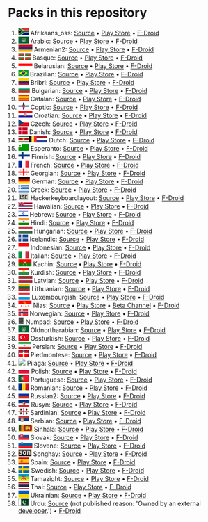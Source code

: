 # Packs in this repository

1. <img src='afrikaans_oss/apk/flag/flag.svg?sanitize=1' height='16'>&nbsp;Afrikaans_oss: [Source](afrikaans_oss) • [Play Store](https://play.google.com/store/apps/details?id=com.anysoftkeyboard.languagepack.afrikaans_oss) • [F-Droid](https://f-droid.org/en/packages/com.anysoftkeyboard.languagepack.afrikaans_oss/)
1. <img src='arabic/apk/flag/flag.svg?sanitize=1' height='16'>&nbsp;Arabic: [Source](arabic) • [Play Store](https://play.google.com/store/apps/details?id=com.anysoftkeyboard.languagepack.arabic) • [F-Droid](https://f-droid.org/en/packages/com.anysoftkeyboard.languagepack.arabic/)
1. <img src='armenian2/apk/flag/flag.svg?sanitize=1' height='16'>&nbsp;Armenian2: [Source](armenian2) • [Play Store](https://play.google.com/store/apps/details?id=com.anysoftkeyboard.languagepack.armenian2) • [F-Droid](https://f-droid.org/en/packages/com.anysoftkeyboard.languagepack.armenian2/)
1. <img src='basque/apk/flag/flag.svg?sanitize=1' height='16'>&nbsp;Basque: [Source](basque) • [Play Store](https://play.google.com/store/apps/details?id=com.anysoftkeyboard.languagepack.basque) • [F-Droid](https://f-droid.org/en/packages/com.anysoftkeyboard.languagepack.basque/)
1. <img src='belarusian/apk/flag/flag.svg?sanitize=1' height='16'>&nbsp;Belarusian: [Source](belarusian) • [Play Store](https://play.google.com/store/apps/details?id=com.anysoftkeyboard.languagepack.belarusian) • [F-Droid](https://f-droid.org/en/packages/com.anysoftkeyboard.languagepack.belarusian/)
1. <img src='brazilian/apk/flag/flag.svg?sanitize=1' height='16'>&nbsp;Brazilian: [Source](brazilian) • [Play Store](https://play.google.com/store/apps/details?id=com.anysoftkeyboard.languagepack.brazilian) • [F-Droid](https://f-droid.org/en/packages/com.anysoftkeyboard.languagepack.brazilian/)
1. <img src='bribri/apk/flag/flag.svg?sanitize=1' height='16'>&nbsp;Bribri: [Source](bribri) • [Play Store](https://play.google.com/store/apps/details?id=com.anysoftkeyboard.languagepack.bribri) • [F-Droid](https://f-droid.org/en/packages/com.anysoftkeyboard.languagepack.bribri/)
1. <img src='bulgarian/apk/flag/flag.svg?sanitize=1' height='16'>&nbsp;Bulgarian: [Source](bulgarian) • [Play Store](https://play.google.com/store/apps/details?id=com.anysoftkeyboard.languagepack.bulgarian) • [F-Droid](https://f-droid.org/en/packages/com.anysoftkeyboard.languagepack.bulgarian/)
1. <img src='catalan/apk/flag/flag.svg?sanitize=1' height='16'>&nbsp;Catalan: [Source](catalan) • [Play Store](https://play.google.com/store/apps/details?id=com.anysoftkeyboard.languagepack.catalan) • [F-Droid](https://f-droid.org/en/packages/com.anysoftkeyboard.languagepack.catalan/)
1. <img src='coptic/apk/flag/flag.svg?sanitize=1' height='16'>&nbsp;Coptic: [Source](coptic) • [Play Store](https://play.google.com/store/apps/details?id=com.anysoftkeyboard.languagepack.coptic) • [F-Droid](https://f-droid.org/en/packages/com.anysoftkeyboard.languagepack.coptic/)
1. <img src='croatian/apk/flag/flag.svg?sanitize=1' height='16'>&nbsp;Croatian: [Source](croatian) • [Play Store](https://play.google.com/store/apps/details?id=com.anysoftkeyboard.languagepack.croatian) • [F-Droid](https://f-droid.org/en/packages/com.anysoftkeyboard.languagepack.croatian/)
1. <img src='czech/apk/flag/flag.svg?sanitize=1' height='16'>&nbsp;Czech: [Source](czech) • [Play Store](https://play.google.com/store/apps/details?id=org.herrlado.ask.languagepack.czech) • [F-Droid](https://f-droid.org/en/packages/org.herrlado.ask.languagepack.czech/)
1. <img src='danish/apk/flag/flag.svg?sanitize=1' height='16'>&nbsp;Danish: [Source](danish) • [Play Store](https://play.google.com/store/apps/details?id=com.anysoftkeyboard.languagepack.danish) • [F-Droid](https://f-droid.org/en/packages/com.anysoftkeyboard.languagepack.danish/)
1. <img src='dutch/apk/flag/flag.svg?sanitize=1' height='16'>&nbsp;Dutch: [Source](dutch) • [Play Store](https://play.google.com/store/apps/details?id=com.anysoftkeyboard.languagepack.dutch_oss) • [F-Droid](https://f-droid.org/en/packages/com.anysoftkeyboard.languagepack.dutch_oss/)
1. <img src='esperanto/apk/flag/flag.svg?sanitize=1' height='16'>&nbsp;Esperanto: [Source](esperanto) • [Play Store](https://play.google.com/store/apps/details?id=com.anysoftkeyboard.languagepack.esperanto) • [F-Droid](https://f-droid.org/en/packages/com.anysoftkeyboard.languagepack.esperanto/)
1. <img src='finnish/apk/flag/flag.svg?sanitize=1' height='16'>&nbsp;Finnish: [Source](finnish) • [Play Store](https://play.google.com/store/apps/details?id=com.menny.anysoftkeyboard.finnish) • [F-Droid](https://f-droid.org/en/packages/com.menny.anysoftkeyboard.finnish/)
1. <img src='french/apk/flag/flag.svg?sanitize=1' height='16'>&nbsp;French: [Source](french) • [Play Store](https://play.google.com/store/apps/details?id=com.anysoftkeyboard.languagepack.french) • [F-Droid](https://f-droid.org/en/packages/com.anysoftkeyboard.languagepack.french/)
1. <img src='georgian/apk/flag/flag.svg?sanitize=1' height='16'>&nbsp;Georgian: [Source](georgian) • [Play Store](https://play.google.com/store/apps/details?id=com.anysoftkeyboard.languagepack.georgian) • [F-Droid](https://f-droid.org/en/packages/com.anysoftkeyboard.languagepack.georgian/)
1. <img src='german/apk/flag/flag.svg?sanitize=1' height='16'>&nbsp;German: [Source](german) • [Play Store](https://play.google.com/store/apps/details?id=com.anysoftkeyboard.languagepack.german) • [F-Droid](https://f-droid.org/en/packages/com.anysoftkeyboard.languagepack.german/)
1. <img src='greek/apk/flag/flag.svg?sanitize=1' height='16'>&nbsp;Greek: [Source](greek) • [Play Store](https://play.google.com/store/apps/details?id=com.anysoftkeyboard.languagepack.greek) • [F-Droid](https://f-droid.org/en/packages/com.anysoftkeyboard.languagepack.greek/)
1. <img src='hackerkeyboardlayout/apk/flag/flag.svg?sanitize=1' height='16'>&nbsp;Hackerkeyboardlayout: [Source](hackerkeyboardlayout) • [Play Store](https://play.google.com/store/apps/details?id=com.anysoftkeyboard.languagepack.hackerkeyboardlayout) • [F-Droid](https://f-droid.org/en/packages/com.anysoftkeyboard.languagepack.hackerkeyboardlayout/)
1. <img src='hawaiian/apk/flag/flag.svg?sanitize=1' height='16'>&nbsp;Hawaiian: [Source](hawaiian) • [Play Store](https://play.google.com/store/apps/details?id=com.anysoftkeyboard.languagepack.hawaiian) • [F-Droid](https://f-droid.org/en/packages/com.anysoftkeyboard.languagepack.hawaiian/)
1. <img src='hebrew/apk/flag/flag.svg?sanitize=1' height='16'>&nbsp;Hebrew: [Source](hebrew) • [Play Store](https://play.google.com/store/apps/details?id=com.anysoftkeyboard.languagepack.hebrew) • [F-Droid](https://f-droid.org/en/packages/com.anysoftkeyboard.languagepack.hebrew/)
1. <img src='hindi/apk/flag/flag.svg?sanitize=1' height='16'>&nbsp;Hindi: [Source](hindi) • [Play Store](https://play.google.com/store/apps/details?id=com.anysoftkeyboard.languagepack.hindi) • [F-Droid](https://f-droid.org/en/packages/com.anysoftkeyboard.languagepack.hindi/)
1. <img src='hungarian/apk/flag/flag.svg?sanitize=1' height='16'>&nbsp;Hungarian: [Source](hungarian) • [Play Store](https://play.google.com/store/apps/details?id=com.anysoftkeyboard.languagepack.hungarian_oss) • [F-Droid](https://f-droid.org/en/packages/com.anysoftkeyboard.languagepack.hungarian_oss/)
1. <img src='icelandic/apk/flag/flag.svg?sanitize=1' height='16'>&nbsp;Icelandic: [Source](icelandic) • [Play Store](https://play.google.com/store/apps/details?id=com.anysoftkeyboard.languagepack.icelandic) • [F-Droid](https://f-droid.org/en/packages/com.anysoftkeyboard.languagepack.icelandic/)
1. <img src='indonesian/apk/flag/flag.svg?sanitize=1' height='16'>&nbsp;Indonesian: [Source](indonesian) • [Play Store](https://play.google.com/store/apps/details?id=com.anysoftkeyboard.languagepack.indonesian) • [F-Droid](https://f-droid.org/en/packages/com.anysoftkeyboard.languagepack.indonesian/)
1. <img src='italian/apk/flag/flag.svg?sanitize=1' height='16'>&nbsp;Italian: [Source](italian) • [Play Store](https://play.google.com/store/apps/details?id=com.anysoftkeyboard.languagepack.italian) • [F-Droid](https://f-droid.org/en/packages/com.anysoftkeyboard.languagepack.italian/)
1. <img src='kachin/apk/flag/flag.png' height='16'>&nbsp;Kachin: [Source](kachin) • [Play Store](https://play.google.com/store/apps/details?id=com.anysoftkeyboard.languagepack.kachin) • [F-Droid](https://f-droid.org/en/packages/com.anysoftkeyboard.languagepack.kachin/)
1. <img src='kurdish/apk/flag/flag.svg?sanitize=1' height='16'>&nbsp;Kurdish: [Source](kurdish) • [Play Store](https://play.google.com/store/apps/details?id=com.anysoftkeyboard.languagepack.kurdish) • [F-Droid](https://f-droid.org/en/packages/com.anysoftkeyboard.languagepack.kurdish/)
1. <img src='latvian/apk/flag/flag.svg?sanitize=1' height='16'>&nbsp;Latvian: [Source](latvian) • [Play Store](https://play.google.com/store/apps/details?id=com.anysoftkeyboard.languagepack.latvian) • [F-Droid](https://f-droid.org/en/packages/com.anysoftkeyboard.languagepack.latvian/)
1. <img src='lithuanian/apk/flag/flag.svg?sanitize=1' height='16'>&nbsp;Lithuanian: [Source](lithuanian) • [Play Store](https://play.google.com/store/apps/details?id=org.herrlado.ask.languagepack.lithuanian) • [F-Droid](https://f-droid.org/en/packages/org.herrlado.ask.languagepack.lithuanian/)
1. <img src='luxembourgish/apk/flag/flag.svg?sanitize=1' height='16'>&nbsp;Luxembourgish: [Source](luxembourgish) • [Play Store](https://play.google.com/store/apps/details?id=com.anysoftkeyboard.languagepack.luxembourgish) • [F-Droid](https://f-droid.org/en/packages/com.anysoftkeyboard.languagepack.luxembourgish/)
1. <img src='nias/apk/flag/flag.png' height='16'>&nbsp;Nias: [Source](nias) • [Play Store](https://play.google.com/store/apps/details?id=com.anysoftkeyboard.languagepack.nias) • [Beta Channel](https://play.google.com/apps/testing/com.anysoftkeyboard.languagepack.nias) • [F-Droid](https://f-droid.org/en/packages/com.anysoftkeyboard.languagepack.nias/)
1. <img src='norwegian/apk/flag/flag.svg?sanitize=1' height='16'>&nbsp;Norwegian: [Source](norwegian) • [Play Store](https://play.google.com/store/apps/details?id=com.anysoftkeyboard.languagepack.norwegian) • [F-Droid](https://f-droid.org/en/packages/com.anysoftkeyboard.languagepack.norwegian/)
1. <img src='numpad/apk/flag/flag.svg?sanitize=1' height='16'>&nbsp;Numpad: [Source](numpad) • [Play Store](https://play.google.com/store/apps/details?id=com.anysoftkeyboard.languagepack.numpad) • [F-Droid](https://f-droid.org/en/packages/com.anysoftkeyboard.languagepack.numpad/)
1. <img src='oldnortharabian/apk/flag/flag.svg?sanitize=1' height='16'>&nbsp;Oldnortharabian: [Source](oldnortharabian) • [Play Store](https://play.google.com/store/apps/details?id=com.anysoftkeyboard.languagepack.oldnortharabian) • [F-Droid](https://f-droid.org/en/packages/com.anysoftkeyboard.languagepack.oldnortharabian/)
1. <img src='ossturkish/apk/flag/flag.svg?sanitize=1' height='16'>&nbsp;Ossturkish: [Source](ossturkish) • [Play Store](https://play.google.com/store/apps/details?id=com.anysoftkeyboard.languagepack.ossturkish) • [F-Droid](https://f-droid.org/en/packages/com.anysoftkeyboard.languagepack.ossturkish/)
1. <img src='persian/apk/flag/flag.svg?sanitize=1' height='16'>&nbsp;Persian: [Source](persian) • [Play Store](https://play.google.com/store/apps/details?id=com.anysoftkeyboard.languagepack.persian) • [F-Droid](https://f-droid.org/en/packages/com.anysoftkeyboard.languagepack.persian/)
1. <img src='piedmontese/apk/flag/flag.svg?sanitize=1' height='16'>&nbsp;Piedmontese: [Source](piedmontese) • [Play Store](https://play.google.com/store/apps/details?id=com.anysoftkeyboard.languagepack.piedmontese) • [F-Droid](https://f-droid.org/en/packages/com.anysoftkeyboard.languagepack.piedmontese/)
1. <img src='pilaga/apk/flag/flag.svg?sanitize=1' height='16'>&nbsp;Pilaga: [Source](pilaga) • [Play Store](https://play.google.com/store/apps/details?id=com.anysoftkeyboard.languagepack.pilaga) • [F-Droid](https://f-droid.org/en/packages/com.anysoftkeyboard.languagepack.pilaga/)
1. <img src='polish/apk/flag/flag.svg?sanitize=1' height='16'>&nbsp;Polish: [Source](polish) • [Play Store](https://play.google.com/store/apps/details?id=com.anysoftkeyboard.languagepack.osspolish) • [F-Droid](https://f-droid.org/en/packages/com.anysoftkeyboard.languagepack.osspolish/)
1. <img src='portuguese/apk/flag/flag.svg?sanitize=1' height='16'>&nbsp;Portuguese: [Source](portuguese) • [Play Store](https://play.google.com/store/apps/details?id=com.anysoftkeyboard.languagepack.portuguese) • [F-Droid](https://f-droid.org/en/packages/com.anysoftkeyboard.languagepack.portuguese/)
1. <img src='romanian/apk/flag/flag.svg?sanitize=1' height='16'>&nbsp;Romanian: [Source](romanian) • [Play Store](https://play.google.com/store/apps/details?id=com.anysoftkeyboard.languagepack.romanian) • [F-Droid](https://f-droid.org/en/packages/com.anysoftkeyboard.languagepack.romanian/)
1. <img src='russian2/apk/flag/flag.svg?sanitize=1' height='16'>&nbsp;Russian2: [Source](russian2) • [Play Store](https://play.google.com/store/apps/details?id=com.anysoftkeyboard.languagepack.russian2) • [F-Droid](https://f-droid.org/en/packages/com.anysoftkeyboard.languagepack.russian2/)
1. <img src='rusyn/apk/flag/flag.svg?sanitize=1' height='16'>&nbsp;Rusyn: [Source](rusyn) • [Play Store](https://play.google.com/store/apps/details?id=com.anysoftkeyboard.languagepack.rusyn) • [F-Droid](https://f-droid.org/en/packages/com.anysoftkeyboard.languagepack.rusyn/)
1. <img src='sardinian/apk/flag/flag.svg?sanitize=1' height='16'>&nbsp;Sardinian: [Source](sardinian) • [Play Store](https://play.google.com/store/apps/details?id=com.anysoftkeyboard.languagepack.sardinian) • [F-Droid](https://f-droid.org/en/packages/com.anysoftkeyboard.languagepack.sardinian/)
1. <img src='serbian/apk/flag/flag.svg?sanitize=1' height='16'>&nbsp;Serbian: [Source](serbian) • [Play Store](https://play.google.com/store/apps/details?id=com.anysoftkeyboard.languagepack.serbian_oss) • [F-Droid](https://f-droid.org/en/packages/com.anysoftkeyboard.languagepack.serbian_oss/)
1. <img src='sinhala/apk/flag/flag.svg?sanitize=1' height='16'>&nbsp;Sinhala: [Source](sinhala) • [Play Store](https://play.google.com/store/apps/details?id=com.anysoftkeyboard.languagepack.sinhala) • [F-Droid](https://f-droid.org/en/packages/com.anysoftkeyboard.languagepack.sinhala/)
1. <img src='slovak/apk/flag/flag.svg?sanitize=1' height='16'>&nbsp;Slovak: [Source](slovak) • [Play Store](https://play.google.com/store/apps/details?id=org.herrlado.ask.languagepack.slovak) • [F-Droid](https://f-droid.org/en/packages/org.herrlado.ask.languagepack.slovak/)
1. <img src='slovene/apk/flag/flag.svg?sanitize=1' height='16'>&nbsp;Slovene: [Source](slovene) • [Play Store](https://play.google.com/store/apps/details?id=com.anysoftkeyboard.languagepack.slovene) • [F-Droid](https://f-droid.org/en/packages/com.anysoftkeyboard.languagepack.slovene/)
1. <img src='songhay/apk/flag/flag.svg?sanitize=1' height='16'>&nbsp;Songhay: [Source](songhay) • [Play Store](https://play.google.com/store/apps/details?id=com.anysoftkeyboard.languagepack.songhay) • [F-Droid](https://f-droid.org/en/packages/com.anysoftkeyboard.languagepack.songhay/)
1. <img src='spain/apk/flag/flag.svg?sanitize=1' height='16'>&nbsp;Spain: [Source](spain) • [Play Store](https://play.google.com/store/apps/details?id=com.anysoftkeyboard.languagepack.spain) • [F-Droid](https://f-droid.org/en/packages/com.anysoftkeyboard.languagepack.spain/)
1. <img src='swedish/apk/flag/flag.svg?sanitize=1' height='16'>&nbsp;Swedish: [Source](swedish) • [Play Store](https://play.google.com/store/apps/details?id=com.anysoftkeyboard.languagepack.swedish) • [F-Droid](https://f-droid.org/en/packages/com.anysoftkeyboard.languagepack.swedish/)
1. <img src='tamazight/apk/flag/flag.svg?sanitize=1' height='16'>&nbsp;Tamazight: [Source](tamazight) • [Play Store](https://play.google.com/store/apps/details?id=com.anysoftkeyboard.languagepack.tamazight) • [F-Droid](https://f-droid.org/en/packages/com.anysoftkeyboard.languagepack.tamazight/)
1. <img src='thai/apk/flag/flag.svg?sanitize=1' height='16'>&nbsp;Thai: [Source](thai) • [Play Store](https://play.google.com/store/apps/details?id=com.anysoftkeyboard.languagepack.thai) • [F-Droid](https://f-droid.org/en/packages/com.anysoftkeyboard.languagepack.thai/)
1. <img src='ukrainian/apk/flag/flag.svg?sanitize=1' height='16'>&nbsp;Ukrainian: [Source](ukrainian) • [Play Store](https://play.google.com/store/apps/details?id=com.anysoftkeyboard.languagepack.ukrainian) • [F-Droid](https://f-droid.org/en/packages/com.anysoftkeyboard.languagepack.ukrainian/)
1. <img src='urdu/apk/flag/flag.png' height='16'>&nbsp;Urdu: [Source](urdu) (not published reason: 'Owned by an external [developer](https://play.google.com/store/apps/details?id=com.anysoftkeyboard.languagepack.mirfatif.urdu).') • [F-Droid](https://f-droid.org/en/packages/com.anysoftkeyboard.languagepack.mirfatif.urdu/)

